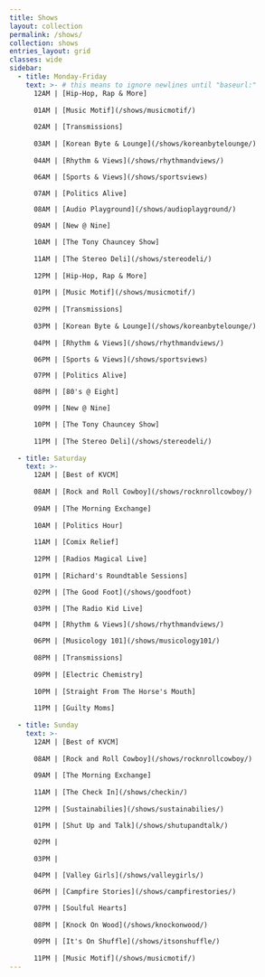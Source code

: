 ```yaml
---
title: Shows
layout: collection
permalink: /shows/
collection: shows
entries_layout: grid
classes: wide
sidebar: 
  - title: Monday-Friday
    text: >- # this means to ignore newlines until "baseurl:"  
      12AM | [Hip-Hop, Rap & More]
  
      01AM | [Music Motif](/shows/musicmotif/)
  
      02AM | [Transmissions]
  
      03AM | [Korean Byte & Lounge](/shows/koreanbytelounge/)
  
      04AM | [Rhythm & Views](/shows/rhythmandviews/)

      06AM | [Sports & Views](/shows/sportsviews)

      07AM | [Politics Alive]

      08AM | [Audio Playground](/shows/audioplayground/)

      09AM | [New @ Nine]

      10AM | [The Tony Chauncey Show] 
      
      11AM | [The Stereo Deli](/shows/stereodeli/)
      
      12PM | [Hip-Hop, Rap & More]
  
      01PM | [Music Motif](/shows/musicmotif/)
  
      02PM | [Transmissions]
  
      03PM | [Korean Byte & Lounge](/shows/koreanbytelounge/)
  
      04PM | [Rhythm & Views](/shows/rhythmandviews/)

      06PM | [Sports & Views](/shows/sportsviews)

      07PM | [Politics Alive]

      08PM | [80's @ Eight]

      09PM | [New @ Nine]

      10PM | [The Tony Chauncey Show]
      
      11PM | [The Stereo Deli](/shows/stereodeli/)
      
  - title: Saturday
    text: >-
      12AM | [Best of KVCM]
      
      08AM | [Rock and Roll Cowboy](/shows/rocknrollcowboy/)
      
      09AM | [The Morning Exchange]
      
      10AM | [Politics Hour]
      
      11AM | [Comix Relief]
      
      12PM | [Radios Magical Live]
      
      01PM | [Richard's Roundtable Sessions]

      02PM | [The Good Foot](/shows/goodfoot)

      03PM | [The Radio Kid Live] 

      04PM | [Rhythm & Views](/shows/rhythmandviews/)

      06PM | [Musicology 101](/shows/musicology101/)
      
      08PM | [Transmissions]
      
      09PM | [Electric Chemistry]
      
      10PM | [Straight From The Horse's Mouth]
      
      11PM | [Guilty Moms]
      
  - title: Sunday  
    text: >-
      12AM | [Best of KVCM]
      
      08AM | [Rock and Roll Cowboy](/shows/rocknrollcowboy/)
      
      09AM | [The Morning Exchange]
      
      11AM | [The Check In](/shows/checkin/)  
      
      12PM | [Sustainabilies](/shows/sustainabilies/)

      01PM | [Shut Up and Talk](/shows/shutupandtalk/)
      
      02PM | 
      
      03PM | 

      04PM | [Valley Girls](/shows/valleygirls/)

      06PM | [Campfire Stories](/shows/campfirestories/)

      07PM | [Soulful Hearts]
      
      08PM | [Knock On Wood](/shows/knockonwood/)
      
      09PM | [It's On Shuffle](/shows/itsonshuffle/)
      
      11PM | [Music Motif](/shows/musicmotif/)
---
```

